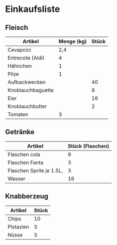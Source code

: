 # Einkaufsliste

## Fleisch

| Artikel           | Menge (kg) | Stück |
| ----------------- | ---------- | ----- |
| Cevapcici         | 2,4        |       |
| Entrecote (Aldi)  | 4          |       |
| Hähnchen          | 1          |       |
| Pilze             | 1          |       |
| Aufbackwecken     |            | 40    |
| Knoblauchbaguette |            | 8     |
| Eier              |            | 16    |
| Knoblauchbutter   |            | 2     |
| Tomaten           | 3          |       |

## Getränke

| Artikel                  | Stück (Flaschen) |
| ------------------------ | ---------------- |
| Flaschen cola            | 9                |
| Flaschen Fanta           | 3                |
| Flaschen Sprite je 1.5L, | 3                |
| Wasser                   | 16               |

## Knabberzeug

| Artikel   | Stück |
| --------- | ----- |
| Chips     | 10    |
| Pistazien | 3     |
| Nüsse     | 3     |
